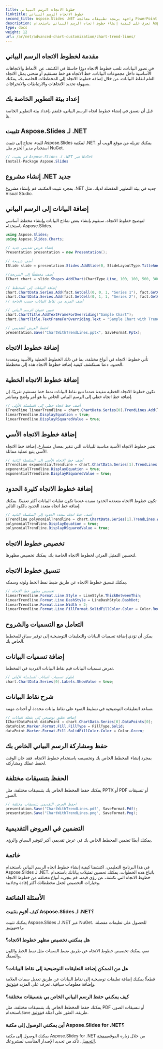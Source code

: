 ```yaml
---
title: خطوط الاتجاه الرسم البياني
linktitle: خطوط الاتجاه الرسم البياني
second_title: Aspose.Slides .NET واجهة برمجة تطبيقات معالجة PowerPoint
description: تعرف على كيفية إنشاء خطوط اتجاه الرسم البياني باستخدام Aspose.Slides لـ .NET. قم بتحسين تصورات البيانات من خلال إرشادات خطوة بخطوة وأمثلة التعليمات البرمجية.
type: docs
weight: 12
url: /ar/net/advanced-chart-customization/chart-trend-lines/
---
```


## مقدمة لخطوط الاتجاه الرسم البياني

في تصور البيانات، تلعب خطوط الاتجاه دورًا حاسمًا في الكشف عن الأنماط والاتجاهات الأساسية داخل مجموعات البيانات. خط الاتجاه هو خط مستقيم أو منحني يمثل الاتجاه العام لنقاط البيانات. من خلال إضافة خطوط الاتجاه إلى المخططات الخاصة بك، يمكنك بسهولة تحديد الاتجاهات والارتباطات والانحرافات.

## إعداد بيئة التطوير الخاصة بك

قبل أن نتعمق في إنشاء خطوط اتجاه الرسم البياني، فلنقم بإعداد بيئة التطوير الخاصة بنا.

## تثبيت Aspose.Slides لـ .NET

للبدء، تحتاج إلى تثبيت Aspose.Slides لمكتبة .NET. يمكنك تنزيله من موقع الويب أو استخدام مدير الحزم مثل NuGet.

```csharp
// قم بتثبيت Aspose.Slides لـ .NET عبر NuGet
Install-Package Aspose.Slides
```

## إنشاء مشروع .NET جديد

بمجرد تثبيت المكتبة، قم بإنشاء مشروع .NET جديد في بيئة التطوير المفضلة لديك، مثل Visual Studio.

## إضافة البيانات إلى الرسم البياني

لتوضيح خطوط الاتجاه، سنقوم بإنشاء بعض نماذج البيانات وإنشاء مخطط أساسي باستخدام Aspose.Slides.

```csharp
using Aspose.Slides;
using Aspose.Slides.Charts;

// إنشاء عرض تقديمي جديد
Presentation presentation = new Presentation();

// أضف شريحة
ISlide slide = presentation.Slides.AddSlide(0, SlideLayoutType.TitleAndContent);

//أضف مخططًا إلى الشريحة
IChart chart = slide.Shapes.AddChart(ChartType.Line, 100, 100, 500, 300);

// إضافة البيانات إلى المخطط
chart.ChartData.Series.Add(fact.GetCell(0, 0, 1, "Series 1"), fact.GetCell(0, 0, 2, 20));
chart.ChartData.Series.Add(fact.GetCell(0, 1, 1, "Series 2"), fact.GetCell(0, 1, 2, 35));
// أضف المزيد من نقاط البيانات حسب الحاجة

// تعيين عنوان الرسم البياني
chart.ChartTitle.AddTextFrameForOverriding("Sample Chart");
chart.ChartTitle.TextFrameForOverriding.Text = "Sample Chart with Trend Lines";

// احفظ العرض التقديمي
presentation.Save("ChartWithTrendLines.pptx", SaveFormat.Pptx);
```

## إضافة خطوط الاتجاه

تأتي خطوط الاتجاه في أنواع مختلفة، بما في ذلك الخطوط الخطية والأسية ومتعددة الحدود. دعنا نستكشف كيفية إضافة خطوط الاتجاه هذه إلى مخططنا.

## إضافة خطوط الاتجاه الخطية

تكون خطوط الاتجاه الخطية مفيدة عندما تتبع نقاط البيانات نمط خط مستقيم تقريبًا. إن إضافة خط اتجاه خطي إلى الرسم البياني الخاص بنا هو أمر واضح ومباشر.

```csharp
// أضف خط اتجاه خطي إلى السلسلة الأولى
ITrendline linearTrendline = chart.ChartData.Series[0].TrendLines.Add(TrendlineType.Linear);
linearTrendline.DisplayEquation = true;
linearTrendline.DisplayRSquaredValue = true;
```

## إضافة خطوط الاتجاه الأسي

تعتبر خطوط الاتجاه الأسية مناسبة للبيانات التي تتغير بمعدل متسارع. إضافة خط الاتجاه الأسي يتبع عملية مماثلة.

```csharp
// أضف خط الاتجاه الأسي إلى السلسلة الثانية
ITrendline exponentialTrendline = chart.ChartData.Series[1].TrendLines.Add(TrendlineType.Exponential);
exponentialTrendline.DisplayEquation = true;
exponentialTrendline.DisplayRSquaredValue = true;
```

## إضافة خطوط الاتجاه كثيرة الحدود

تكون خطوط الاتجاه متعددة الحدود مفيدة عندما تكون تقلبات البيانات أكثر تعقيدًا. يمكنك إضافة خط اتجاه متعدد الحدود بالكود التالي.

```csharp
// أضف خط اتجاه متعدد الحدود إلى السلسلة الثانية
ITrendline polynomialTrendline = chart.ChartData.Series[1].TrendLines.Add(TrendlineType.Polynomial, 2);
polynomialTrendline.DisplayEquation = true;
polynomialTrendline.DisplayRSquaredValue = true;
```

## تخصيص خطوط الاتجاه

لتحسين التمثيل المرئي لخطوط الاتجاه الخاصة بك، يمكنك تخصيص مظهرها.

## تنسيق خطوط الاتجاه

يمكنك تنسيق خطوط الاتجاه عن طريق ضبط نمط الخط ولونه وسمكه.

```csharp
// تخصيص مظهر خط الاتجاه
linearTrendline.Format.Line.Style = LineStyle.ThickBetweenThin;
linearTrendline.Format.Line.DashStyle = LineDashStyle.DashDot;
linearTrendline.Format.Line.Width = 2;
linearTrendline.Format.Line.FillFormat.SolidFillColor.Color = Color.Red;
```

## التعامل مع التسميات والشروح

يمكن أن تؤدي إضافة تسميات البيانات والتعليقات التوضيحية إلى توفير سياق للمخطط الخاص بك.

## إضافة تسميات البيانات

تعرض تسميات البيانات قيم نقاط البيانات الفردية في المخطط.

```csharp
// إظهار تسميات البيانات للسلسلة الأولى
chart.ChartData.Series[0].Labels.ShowValue = true;
```

## شرح نقاط البيانات

تساعد التعليقات التوضيحية في تسليط الضوء على نقاط بيانات محددة أو أحداث مهمة.

```csharp
// إضافة تعليق توضيحي إلى نقطة البيانات
IChartDataPoint dataPoint = chart.ChartData.Series[0].DataPoints[0];
dataPoint.Marker.Format.Fill.FillType = FillType.Solid;
dataPoint.Marker.Format.Fill.SolidFillColor.Color = Color.Green;
```

## حفظ ومشاركة الرسم البياني الخاص بك

بمجرد إنشاء المخطط الخاص بك وتخصيصه باستخدام خطوط الاتجاه، فقد حان الوقت لحفظ عملك ومشاركته.

## الحفظ بتنسيقات مختلفة

يمكنك حفظ المخطط الخاص بك بتنسيقات مختلفة، مثل PPTX أو PDF أو تنسيقات الصور.

```csharp
// احفظ العرض التقديمي بتنسيقات مختلفة
presentation.Save("ChartWithTrendLines.pdf", SaveFormat.Pdf);
presentation.Save("ChartWithTrendLines.png", SaveFormat.Png);
```

## التضمين في العروض التقديمية

يمكنك أيضًا تضمين المخطط الخاص بك في عرض تقديمي أكبر لتوفير السياق والرؤى.

## خاتمة

في هذا البرنامج التعليمي، اكتشفنا كيفية إنشاء خطوط اتجاه الرسم البياني باستخدام Aspose.Slides لـ .NET. باتباع هذه الخطوات، يمكنك تحسين تمثيلات بياناتك باستخدام خطوط الاتجاه التي تكشف عن رؤى قيمة. قم بتجربة أنواع مختلفة من خطوط الاتجاه وخيارات التخصيص لجعل مخططاتك أكثر إفادة وجاذبية.

## الأسئلة الشائعة

### كيف أقوم بتثبيت Aspose.Slides لـ .NET؟

 يمكنك تثبيت Aspose.Slides لـ .NET عبر NuGet. للحصول على تعليمات مفصلة، راجع[توثيق](https://docs.aspose.com/slides/net/installation/).

### هل يمكنني تخصيص مظهر خطوط الاتجاه؟

نعم، يمكنك تخصيص خطوط الاتجاه عن طريق ضبط السمات مثل نمط الخط واللون والسمك. 

### هل من الممكن إضافة التعليقات التوضيحية إلى نقاط البيانات؟

قطعاً! يمكنك إضافة تعليقات توضيحية إلى نقاط البيانات عن طريق تعديل سمات العلامة وإضافة معلومات سياقية. تعرف على المزيد في[توثيق](https://reference.aspose.com/slides/net/).

### كيف يمكنني حفظ الرسم البياني الخاص بي بتنسيقات مختلفة؟

 يمكنك حفظ المخطط الخاص بك بتنسيقات مختلفة، مثل PDF أو تنسيقات الصور، باستخدام`Save` طريقة. العثور على أمثلة في[توثيق](https://reference.aspose.com/slides/net/).

### أين يمكنني الوصول إلى مكتبة Aspose.Slides for .NET؟

 يمكنك الوصول إلى مكتبة Aspose.Slides for .NET من خلال زيارة الموقع[صفحة التحميل](https://releases.aspose.com/slides/net/). تأكد من تحديد الإصدار المناسب لمشروعك.